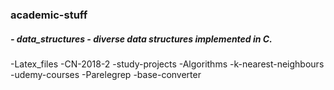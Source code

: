 ### academic-stuff
##### - data_structures - diverse data structures implemented in C.
-Latex_files
-CN-2018-2
-study-projects
-Algorithms
-k-nearest-neighbours
-udemy-courses
-Parelegrep
-base-converter
